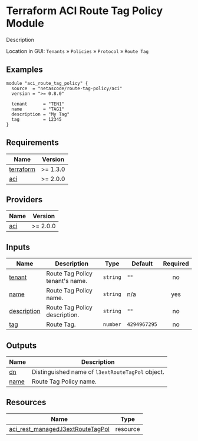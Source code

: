 <!-- BEGIN_TF_DOCS -->
# Terraform ACI Route Tag Policy Module

Description

Location in GUI:
`Tenants` » `Policies` » `Protocol` » `Route Tag`

## Examples

```hcl
module "aci_route_tag_policy" {
  source  = "netascode/route-tag-policy/aci"
  version = ">= 0.8.0"

  tenant      = "TEN1"
  name        = "TAG1"
  description = "My Tag"
  tag         = 12345
}
```

## Requirements

| Name | Version |
|------|---------|
| <a name="requirement_terraform"></a> [terraform](#requirement\_terraform) | >= 1.3.0 |
| <a name="requirement_aci"></a> [aci](#requirement\_aci) | >= 2.0.0 |

## Providers

| Name | Version |
|------|---------|
| <a name="provider_aci"></a> [aci](#provider\_aci) | >= 2.0.0 |

## Inputs

| Name | Description | Type | Default | Required |
|------|-------------|------|---------|:--------:|
| <a name="input_tenant"></a> [tenant](#input\_tenant) | Route Tag Policy tenant's name. | `string` | `""` | no |
| <a name="input_name"></a> [name](#input\_name) | Route Tag Policy name. | `string` | n/a | yes |
| <a name="input_description"></a> [description](#input\_description) | Route Tag Policy description. | `string` | `""` | no |
| <a name="input_tag"></a> [tag](#input\_tag) | Route Tag. | `number` | `4294967295` | no |

## Outputs

| Name | Description |
|------|-------------|
| <a name="output_dn"></a> [dn](#output\_dn) | Distinguished name of `l3extRouteTagPol` object. |
| <a name="output_name"></a> [name](#output\_name) | Route Tag Policy name. |

## Resources

| Name | Type |
|------|------|
| [aci_rest_managed.l3extRouteTagPol](https://registry.terraform.io/providers/CiscoDevNet/aci/latest/docs/resources/rest_managed) | resource |
<!-- END_TF_DOCS -->